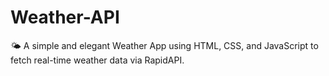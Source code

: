 # Weather-API
🌤️ A simple and elegant Weather App using HTML, CSS, and JavaScript to fetch real-time weather data via RapidAPI.
